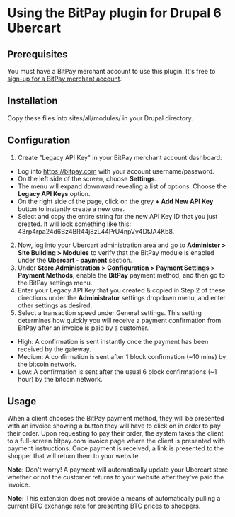 # Using the BitPay plugin for Drupal 6 Ubercart

## Prerequisites
You must have a BitPay merchant account to use this plugin.  It's free to [sign-up for a BitPay merchant account](https://bitpay.com/start).


## Installation

Copy these files into sites/all/modules/ in your Drupal directory.

## Configuration

1. Create "Legacy API Key" in your BitPay merchant account dashboard:
  * Log into https://bitpay.com with your account username/password.
  * On the left side of the screen, choose **Settings**.
  * The menu will expand downward revealing a list of options. Choose the **Legacy API Keys** option.
  * On the right side of the page, click on the grey **+ Add New API Key** button to instantly create a new one.
  * Select and copy the entire string for the new API Key ID that you just created. It will look something like this: 43rp4rpa24d6Bz4BR44j8zL44PrU4npVv4DtJA4Kb8.
2. Now, log into your Ubercart administration area and go to **Administer > Site Building > Modules** to verify that the BitPay module is enabled under the **Ubercart - payment** section.
3. Under **Store Administration > Configuration > Payment Settings > Payment Methods**, enable the **BitPay** payment method, and then go to the BitPay settings menu.
4. Enter your Legacy API Key that you created & copied in Step 2 of these directions under the **Administrator** settings dropdown menu, and enter other settings as desired.
5. Select a transaction speed under General settings. This setting determines how quickly you will receive a payment confirmation from BitPay after an invoice is paid by a customer.
  * High: A confirmation is sent instantly once the payment has been received by the gateway.
  * Medium: A confirmation is sent after 1 block confirmation (~10 mins) by the bitcoin network.
  * Low: A confirmation is sent after the usual 6 block confirmations (~1 hour) by the bitcoin network.

## Usage

When a client chooses the BitPay payment method, they will be presented with an invoice showing a button they will have to click on in order to pay their order.  Upon requesting to pay their order, the system takes the client to a full-screen bitpay.com invoice page where the client is presented with payment instructions.  Once payment is received, a link is presented to the shopper that will return them to your website.

**Note:** Don't worry!  A payment will automatically update your Ubercart store whether or not the customer returns to your website after they've paid the invoice.

**Note:** This extension does not provide a means of automatically pulling a current BTC exchange rate for presenting BTC prices to shoppers.
